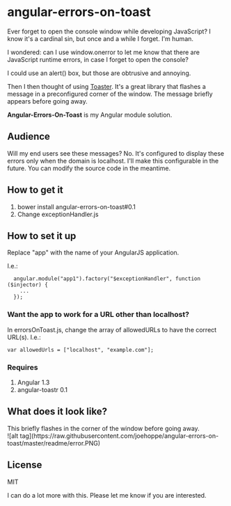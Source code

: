 # angular-errors-on-toast
Ever forget to open the console window while developing JavaScript? I know it's a cardinal sin, but once and a while I forget. I'm human. 

I wondered: can I use window.onerror to let me know that there are JavaScript runtime errors, in case I forget to open the console? 

I could use an alert() box, but those are obtrusive and annoying. 

Then I then thought of using [Toaster](https://github.com/CodeSeven/toastr). It's a great library that flashes a message in a preconfigured corner of the window. The message briefly appears before going away.

<strong>Angular-Errors-On-Toast</strong> is my Angular module solution.  

<h2>Audience</h2>
Will my end users see these messages? No. It's configured to  display these errors only when the domain is localhost. I'll make this configurable in the future. You can modify the source code in the meantime.

<h2>How to get it</h2>
<ol>
  <li>bower install angular-errors-on-toast#0.1</li>
  <li>Change exceptionHandler.js</li>
</ol>

<h2>How to set it up</h2>
Replace "app" with the name of your AngularJS application. 

I.e.:
```
  angular.module("app1").factory("$exceptionHandler", function ($injector) {
    ...
  });
```

<h3>Want the app to work for a URL other than localhost?</h3>

In errorsOnToast.js, change the array of allowedURLs to have the correct URL(s). I.e.:

```
var allowedUrls = ["localhost", "example.com"];
```

<h3>Requires</h3>
<ol>
  <li>Angular 1.3</li>
  <li>angular-toastr 0.1</li>
</ol>

<h2>What does it look like?</h2>
This briefly flashes in the corner of the window before going away. 
<br />
![alt tag](https://raw.githubusercontent.com/joehoppe/angular-errors-on-toast/master/readme/error.PNG)


<h2>License</h2>
MIT

I can do a lot more with this. Please let me know if you are interested.
